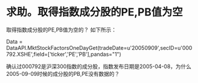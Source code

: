 # 求助。取得指数成分股的PE,PB值为空

取得指数成分股的PE,PB值为空的？
如下所示：

Data = DataAPI.MktStockFactorsOneDayGet(tradeDate=u'20050909',secID=u'000792.XSHE',field=['ticker','PE','PB'],pandas="1")

确认过000792是沪深300指数的成分股，指数发布日期是2005-04-08，为什么2005-09-09时候的成分股的PB,PE没有数据的？
